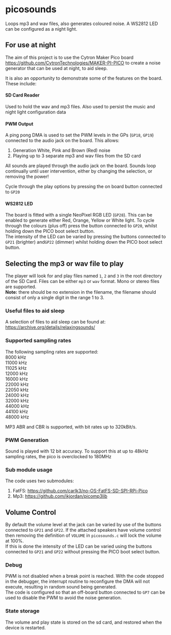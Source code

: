 # picosounds
Loops mp3 and wav files, also generates coloured noise. A WS2812 LED can be configured as a night light.

## For use at night

The aim of this project is to use the Cytron Maker Pico board https://github.com/CytronTechnologies/MAKER-PI-PICO to create a noise generator that can be used at night, to aid sleep.

It is also an opportunity to demonstrate some of the features on the board. These include:
#### SD Card Reader  
Used to hold the wav and mp3 files. Also used to persist the music and night light configuration data
#### PWM Output
A ping pong DMA is used to set the PWM levels in the GPs (`GP18`, `GP19`) connected to the audio jack on the board. This allows:
1. Generation White, Pink and Brown (Red) noise
2. Playing up to 3 separate mp3 and wav files from the SD card

All sounds are played through the audio jack on the board. Sounds loop continually until user intervention, either by changing the selection, or removing the power!

Cycle through the play options by pressing the on board button connected to `GP20`

#### WS2812 LED
The board is fitted with a single NeoPixel RGB LED (`GP28`). This can be enabled to generate either Red, Orange, Yellow or White light. To cycle through the colours (plus off) press the button connected to `GP20`, whilst holding down the PICO boot select button.  
The intensity of the LED can be varied by pressing the buttons connected to `GP21` (brighter) and`GP22` (dimmer) whilst holding down the PICO boot select button.
## Selecting the mp3 or wav file to play
The player will look for and play files named `1`, `2` and `3` in the root directory of the SD Card. Files can be either `mp3` or `wav` format. Mono or stereo files are supported.  
**Note:** there should be no extension in the filename, the filename should consist of only a single digit in the range 1 to 3.

### Useful files to aid sleep
A selection of files to aid sleep can be found at:
https://archive.org/details/relaxingsounds/
### Supported sampling rates
The following sampling rates are supported:  
8000 kHz  
11000 kHz  
11025 kHz  
12000 kHz  
16000 kHz  
22000 kHz  
22050 kHz  
24000 kHz  
32000 kHz  
44000 kHz  
44100 kHz  
48000 kHz  

MP3 ABR and CBR is supported, with bit rates up to 320kBit/s.

### PWM Generation
Sound is played with 12 bit accuracy. To support this at up to 48kHz sampling rates, the pico is overclocked to 180MHz

### Sub module usage
The code uses two submodules:  
1. FatFS:   https://github.com/carlk3/no-OS-FatFS-SD-SPI-RPi-Pico  
2. Mp3:     https://github.com/ikjordan/picomp3lib

## Volume Control
By default the volume level at the jack can be varied by use of the buttons connected to `GP21` and `GP22`. If the attached speakers have volume control then removing the definition of `VOLUME` in `picosounds.c` will lock the volume at 100%.  
If this is done the intensity of the LED can be varied using the buttons connected to `GP21` and `GP22` without pressing the PICO boot select button.

### Debug
PWM is not disabled when a break point is reached. With the code stopped in the debugger, the interrupt routine to reconfigure the DMA will not execute, resulting in random sound being generated.  
The code is configured so that an off-board button connected to `GP7` can be used to disable the PWM to avoid the noise generation. 

### State storage
The volume and play state is stored on the sd card, and restored when the device is restarted.
